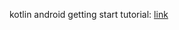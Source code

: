 kotlin android getting start tutorial:
[link](http://kotlinlang.org/docs/tutorials/kotlin-android.html)